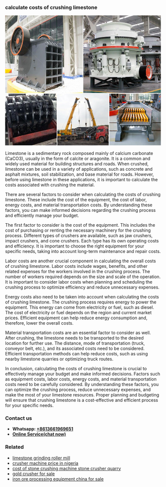 <h3>calculate costs of crushing limestone</h3><img src='1706755499.jpg' alt=''><p>Limestone is a sedimentary rock composed mainly of calcium carbonate (CaCO3), usually in the form of calcite or aragonite. It is a common and widely used material for building structures and roads. When crushed, limestone can be used in a variety of applications, such as concrete and asphalt mixtures, soil stabilization, and base material for roads. However, before using limestone in these applications, it is important to calculate the costs associated with crushing the material.</p><p>There are several factors to consider when calculating the costs of crushing limestone. These include the cost of the equipment, the cost of labor, energy costs, and material transportation costs. By understanding these factors, you can make informed decisions regarding the crushing process and efficiently manage your budget.</p><p>The first factor to consider is the cost of the equipment. This includes the cost of purchasing or renting the necessary machinery for the crushing process. Different types of crushers are available, such as jaw crushers, impact crushers, and cone crushers. Each type has its own operating costs and efficiency. It is important to choose the right equipment for your specific needs, taking into account long-term maintenance and repair costs.</p><p>Labor costs are another crucial component in calculating the overall costs of crushing limestone. Labor costs include wages, benefits, and other related expenses for the workers involved in the crushing process. The number of workers required depends on the size and scale of the operation. It is important to consider labor costs when planning and scheduling the crushing process to optimize efficiency and reduce unnecessary expenses.</p><p>Energy costs also need to be taken into account when calculating the costs of crushing limestone. The crushing process requires energy to power the equipment. This energy can come from electricity or fuel, such as diesel. The cost of electricity or fuel depends on the region and current market prices. Efficient equipment can help reduce energy consumption and, therefore, lower the overall costs.</p><p>Material transportation costs are an essential factor to consider as well. After crushing, the limestone needs to be transported to the desired location for further use. The distance, mode of transportation (truck, conveyor belt, etc.), and its associated costs need to be considered. Efficient transportation methods can help reduce costs, such as using nearby limestone quarries or optimizing truck routes.</p><p>In conclusion, calculating the costs of crushing limestone is crucial to effectively manage your budget and make informed decisions. Factors such as equipment costs, labor costs, energy costs, and material transportation costs need to be carefully considered. By understanding these factors, you can optimize the crushing process, reduce unnecessary expenses, and make the most of your limestone resources. Proper planning and budgeting will ensure that crushing limestone is a cost-effective and efficient process for your specific needs.</p><h3>Contact us</h3><ul><li><strong>Whatsapp:&nbsp;<a href="https://wa.me/8613661969651">+8613661969651</a></strong></li><li><a href="https://swt.shibang-china.com/?git&amp;zhl&amp;calculate costs of crushing limestone"><strong>Online Service(chat now)</strong></a></li></ul><h3>Related</h3><ul><li><a href='limestone grinding roller mill.md'>limestone grinding roller mill</a></li><li><a href='crusher machine price in nigeria.md'>crusher machine price in nigeria</a></li><li><a href='cost of stone crushing machine stone crusher quarry.md'>cost of stone crushing machine stone crusher quarry</a></li><li><a href='gold crusher for sale.md'>gold crusher for sale</a></li><li><a href='iron ore processing equipment china for sale.md'>iron ore processing equipment china for sale</a></li></ul>